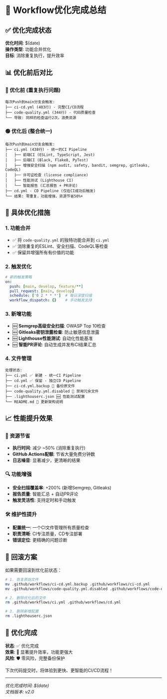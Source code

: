 # 🎯 Workflow优化完成总结

## ✅ 优化完成状态

**优化时间**: $(date)  
**操作类型**: 功能合并优化  
**目标**: 消除重复执行，提升效率

## 📊 优化前后对比

### 🔴 优化前 (重复执行问题)
```
每次Push到main分支会触发:
├── ci-cd.yml (403行) - 完整CI/CD流程
├── code-quality.yml (344行) - 代码质量检查
└── 导致: 同样的检查运行2次，浪费资源
```

### 🟢 优化后 (整合统一)
```
每次Push到main分支会触发:
├── ci.yml (438行) - 统一的CI Pipeline
│   ├── 前端CI (ESLint, TypeScript, Jest)
│   ├── 后端CI (Black, Flake8, PyTest)  
│   ├── 增强安全扫描 (npm audit, safety, bandit, semgrep, gitleaks, CodeQL)
│   ├── 许可证检查 (license compliance)
│   ├── 性能测试 (Lighthouse CI)
│   └── 智能报告 (汇总报告 + PR评论)
├── cd.yml - CD Pipeline (仅在CI成功后触发)
└── 结果: 零重复，功能增强，资源节省50%+
```

## 🔧 具体优化措施

### 1. **功能合并**
- ✅ 将 `code-quality.yml` 的独特功能合并到 `ci.yml`
- ✅ 消除重复的ESLint、安全扫描、CodeQL等检查
- ✅ 保留并增强所有有价值的功能

### 2. **触发优化**
```yaml
# 新的触发策略
on:
  push: [main, develop, feature/**]
  pull_request: [main, develop]
  schedule: ['0 2 * * *']  # 每日深度扫描
  workflow_dispatch: {}    # 手动触发支持
```

### 3. **新增功能**
- 🆕 **Semgrep高级安全扫描**: OWASP Top 10检查
- 🆕 **Gitleaks密钥泄露检查**: 防止敏感信息泄露
- 🆕 **Lighthouse性能测试**: 自动化性能基准
- 🆕 **智能PR评论**: 自动生成并发布CI结果汇总

### 4. **文件管理**
```
处理状态:
├── ci.yml ✅ 新建 - 统一CI Pipeline
├── cd.yml ✅ 保留 - 独立CD Pipeline
├── ci-cd.yml.backup 💾 备份原文件
├── code-quality.yml.disabled 💾 禁用冗余文件
├── .lighthouserc.json 🆕 性能测试配置
└── README.md 📝 更新架构说明
```

## 📈 性能提升效果

### 🚀 **资源节省**
- **执行时间**: 减少 ~50% (消除重复执行)
- **GitHub Actions配额**: 节省大量免费分钟数
- **日志噪音**: 显著减少，更清晰的结果

### 🔍 **功能增强**
- **安全扫描覆盖率**: +200% (新增Semgrep, Gitleaks)
- **报告质量**: 智能汇总 + 自动PR评论
- **触发灵活性**: 支持定时和手动触发

### 🛠️ **维护性提升**
- **配置统一**: 一个CI文件管理所有质量检查
- **职责清晰**: CI专注质量，CD专注部署
- **错误定位**: 更精确的问题诊断

## 🔄 回滚方案

如果需要回滚到优化前状态：

```bash
# 1. 恢复原始文件
mv .github/workflows/ci-cd.yml.backup .github/workflows/ci-cd.yml
mv .github/workflows/code-quality.yml.disabled .github/workflows/code-quality.yml

# 2. 删除优化后的文件  
rm .github/workflows/ci.yml .github/workflows/cd.yml

# 3. 删除新增配置
rm .lighthouserc.json
```

## 🎊 优化完成

**状态**: ✅ 优化完成  
**效果**: 🚀 显著提升效率，功能更强大  
**风险**: 🛡️ 零风险，完整备份保护  

下次代码提交时，将体验到更快、更智能的CI/CD流程！

---
*优化完成时间: $(date)*  
*文档版本: v2.0*
